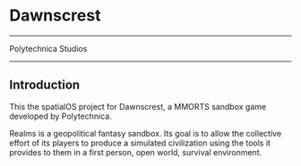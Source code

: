 # Dawnscrest
---

Polytechnica Studios

---

## Introduction

This the spatialOS project for Dawnscrest, a MMORTS sandbox game developed by Polytechnica.

Realms is a geopolitical fantasy sandbox. Its goal is to allow the collective effort of its players to produce a simulated civilization using the tools it provides to them in a first person, open world, survival environment.
